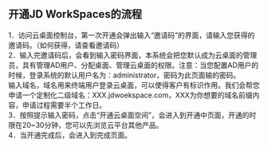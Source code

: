 ## 开通JD WorkSpaces的流程
1．访问云桌面控制台，第一次开通会弹出输入“邀请码”的界面，请输入您获得的邀请码。（如何获得，请查看邀请码）<br>
2．输入完邀请码后，会看到输入密码界面，本系统会把您默认成为云桌面的管理员，具有管理AD用户、分配桌面、管理云桌面的权限。注意：当您配置AD用户的时候，登录系统的默认用户名为：administrator，密码为此页面输的密码。<br>
输入域名，域名用来终端用户登录云桌面，可以使得客户有标识作用。我们会帮您申请一个定制化二级域名：XXX.jdwoekspace.com，XXX为你想要的域名前缀内容，申请过程需要半个工作日。<br>
3．按照提示输入密码，点击“开通云桌面空间”，会进入到开通中页面，开通的时限在20~30分钟，您可以先浏览云平台其他产品。<br>
4．当开通完成后，会进入到完成页面。<br>
